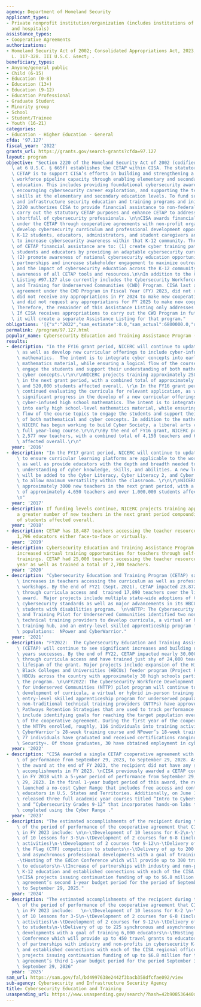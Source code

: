 ```yaml
---
agency: Department of Homeland Security
applicant_types:
- Private nonprofit institution/organization (includes institutions of higher education
  and hospitals)
assistance_types:
- Cooperative Agreements
authorizations:
- Homeland Security Act of 2002; Consolidated Appropriations Act, 2023, 107-296. Pub.
  L. 117-328. III U.S.C. &sect; .
beneficiary_types:
- Anyone/general public
- Child (6-15)
- Education (0-8)
- Education (13+)
- Education (9-12)
- Education Professional
- Graduate Student
- Minority group
- School
- Student/Trainee
- Youth (16-21)
categories:
- Education - Higher Education - General
cfda: '97.127'
fiscal_year: '2022'
grants_url: https://grants.gov/search-grants?cfda=97.127
layout: program
objective: "Section 2220 of the Homeland Security Act of 2002 (codified as amended\
  \ at 6 U.S.C. § 665f) establishes the CETAP within CISA. The statutory purpose of\
  \ CETAP is to support CISA’s efforts in building and strengthening a national cybersecurity\
  \ workforce pipeline capacity through enabling elementary and secondary cybersecurity\
  \ education. This includes providing foundational cybersecurity awareness and literacy,\
  \ encouraging cybersecurity career exploration, and supporting the teaching of cybersecurity\
  \ skills at the elementary and secondary education levels. To fund such cybersecurity\
  \ and infrastructure security education and training programs and initiatives, Section\
  \ 2220 authorizes CISA to provide financial assistance to non-federal entities to\
  \ carry out the statutory CETAP purposes and enhance CETAP to address the national\
  \ shortfall of cybersecurity professionals. \n\nCISA awards financial assistance\
  \ under the CETAP through cooperative agreements with non-profit organizations to\
  \ develop cybersecurity curriculum and professional development opportunities for\
  \ K-12 students, educators, administrators, and student caregivers and conduct outreach\
  \ to increase cybersecurity awareness within that K-12 community. The objectives\
  \ of CETAP financial assistance are to: (1) create cyber training pathways for K-12\
  \ students and educators by providing an adaptable cybersecurity curricular model;\
  \ (2) promote awareness of national cybersecurity education opportunities; (3) develop\
  \ partnerships and increase stakeholder engagement to maximize outreach efforts\
  \ and the impact of cybersecurity education across the K-12 community; and (4) increase\
  \ awareness of all CETAP tools and resources.\n\nIn addition to the CETAP, Assistance\
  \ Listing #97.127 also currently includes the Cybersecurity Workforce Development\
  \ and Training for Underserved Communities (CWD) Program. CISA last awarded a cooperative\
  \ agreement under the CWD Program in Fiscal Year (FY) 2023, did not request and\
  \ did not receive any appropriations in FY 2024 to make new cooperative agreements,\
  \ and did not request any appropriations for FY 2025 to make new cooperative agreements.\
  \ Therefore, the remainder of this Assistance Listing only addresses the CETAP.\
  \ If CISA receives appropriations to carry out the CWD Program in future years,\
  \ it will create a separate Assistance Listing for that program."
obligations: '[{"x":"2022","sam_estimate":0.0,"sam_actual":6800000.0,"usa_spending_actual":6800000.0},{"x":"2023","sam_estimate":9800000.0,"sam_actual":9800000.0,"usa_spending_actual":9800000.0},{"x":"2024","sam_estimate":6800000.0,"sam_actual":0.0,"usa_spending_actual":0.0}]'
permalink: /program/97.127.html
popular_name: Cybersecurity Education and Training Assistance Program (CETAP)
results:
- description: "In the FY16 grant period, NICERC will continue to update the curricula,\
    \ as well as develop new curricular offerings to include cyber-infused high school\
    \ mathematics.  The intent is to integrate cyber concepts into early high school-level\
    \ mathematics material, while ensuring a logical flow of the course topics to\
    \ engage the students and support their understanding of both mathematical and\
    \ cyber concepts.\r\n\r\nNICERC projects training approximately 2500 new teachers\
    \ in the next grant period, with a combined total of approximately 4,150 teachers\
    \ and 520,000 students affected overall. \r\n In the FY16 grant period, NICERC\
    \ continued evaluating the curricula for relevant application, as well as made\
    \ significant progress in the develop of a new curricular offerings to include\
    \ cyber-infused high school mathematics. The intent is to integrate cyber concepts\
    \ into early high school-level mathematics material, while ensuring a logical\
    \ flow of the course topics to engage the students and support their understanding\
    \ of both mathematical and cyber concepts. In addition to the mathematics course,\
    \ NICERC has begun working to build Cyber Society, a liberal arts course, as a\
    \ full year-long course.\r\n\r\nBy the end of FY16 grant, NICERC projects training\
    \ 2,577 new teachers, with a combined total of 4,150 teachers and 676,842 students\
    \ affected overall.\r\n"
  year: '2016'
- description: "In the FY17 grant period, NICERC will continue to update the curricula\
    \ to ensure curricular learning platforms are applicable to the workforce demands,\
    \ as well as provide educators with the depth and breadth needed to ensure student\
    \ understanding of cyber knowledge, skills, and abilities. A new learning platform\
    \ will be added to the Cyber Literacy, Cyber Literacy 2, and Cyber Science courses\
    \ to allow maximum versatility within the classroom. \r\n\r\nNICERC projects training\
    \ approximately 3000 new teachers in the next grant period, with a combined total\
    \ of approximately 4,650 teachers and over 1,000,000 students affected overall.\r\
    \n"
  year: '2017'
- description: If funding levels continue, NICERC projects training approximately
    a greater number of new teachers in the next grant period compounding the number
    of students affected overall.
  year: '2018'
- description: CETAP has 18,487 teachers accessing the teacher resources and has trained
    1,796 educators either face-to-face or virtually.
  year: '2019'
- description: Cybersecurity Education and Training Assistance Program (CETAP) significantly
    increased virtual training opportunities for teachers through self-paced and facilitated
    trainings. CETAP had 25,000 teachers accessing the teacher resources during the
    year as well as trained a total of 2,700 teachers.
  year: '2020'
- description: "Cybersecurity Education and Training Program (CETAP) saw significant\
    \ increases in teachers accessing the curriculum as well as professional development\
    \ workshops. By the end of FY21 (Sept. 2021), CETAP impacted 23,872 educators\
    \ through curricula access and  trained 17,890 teachers over the lifespan of the\
    \ award.  Major projects include multiple state-wide adoptions of CYBER.ORG’s\
    \ cybersecurity standards as well as major advancements in its HBCU feeder and\
    \ students with disabilities program.  \n\nNTTP: The Cybersecurity Workforce Development\
    \ and Training Pilot for Underserved Communities identified two non-traditional\
    \ technical training providers to develop curricula, a virtual or hybrid in-person\
    \ training hub, and an entry-level skilled apprenticeship program for underserved\
    \ populations:  NPower and CyberWarrior."
  year: '2021'
- description: "FY2022:  The Cybersecurity Education and Training Assistance Program\
    \ (CETAP) will continue to see significant increases and building off of previous\
    \ years successes. By the end of FY22, CETAP impacted nearly 30,000 educators\
    \ through curricula access and have trained just shy of 24,000 teachers over the\
    \ lifespan of the grant. Major projects include expansion of the Historically\
    \ Black Colleges and Universities (HBCUs) feeder program (Project REACH) to 10\
    \ HBCUs across the country with approximately 30 high schools participating in\
    \ the program. \n\nFY2022: The Cybersecurity Workforce Development and Training\
    \ for Underserved Communities (NTTP) pilot program will continue to see significant\
    \ development of curricula, a virtual or hybrid in-person training hub, and an\
    \ entry-level skilled apprenticeship program for underserved populations. The\
    \ non-traditional technical training providers (NTTPs) have approved Cybersecurity\
    \ Pathways Retention Strategies that are used to track performance measures, to\
    \ include identifying goals for reaching the target population over the lifespan\
    \ of the cooperative agreement. During the first year of the cooperative agreement,\
    \ the NTTPs enrolled, roughly, 116 individuals into training activities. Through\
    \ CyberWarrior’s 28-week training course and NPower’s 18-week training course,\
    \ 77 individuals have graduated and received certifications ranging from A+ to\
    \ Security+. Of those graduates, 30 have obtained employment in cyber fields."
  year: '2022'
- description: "CISA awarded a single CETAP cooperative agreement with a 5-year period\
    \ of performance from September 29, 2023, to September 29, 2028. As CISA made\
    \ the award at the end of FY 2023, the recipient did not have any significant\
    \ accomplishments in FY 2023. \nCISA previously awarded a CETAP cooperative agreement\
    \ in FY 2018 with a 5-year period of performance from September 29, 2018, to September\
    \ 29, 2023. In the final 1-year budget period of this award, the recipient, CYBER.ORG\
    \ launched a no-cost Cyber Range that includes free access and content to all\
    \ educators in U.S. States and Territories. Additionally, on June 1, 2023, CYBER.ORG\
    \ released three full academic year courses titled “Intro to Cybersecurity,” “Networking,”\
    \ and “Cybersecurity Grades 9-12” that incorporates hands-on labs that could be\
    \ completed using the Cyber Range ."
  year: '2023'
- description: "The estimated accomplishments of the recipient during the first year\
    \ of the period of performance of the cooperative agreement that CISA awarded\
    \ in FY 2023 include: \n\n-\tDevelopment of 10 lessons for K-2\n-\tDevelopment\
    \ of 10 lessons for 3-5\n-\tDevelopment of 2 courses for 6-8 (including 12 range\
    \ activities)\n-\tDevelopment of 2 courses for 9-12\n-\tDelivery of a Capture\
    \ the Flag (CTF) competition to students\n-\tDelivery of up to 200 synchronous\
    \ and asynchronous professional developments with a goal of training 5,500 educators\n\
    -\tHosting of the EdCon Conference which will provide up to 300 travel grants\
    \ to educators\n-\tIncrease of partnerships with industry and non-profits in cybersecurity\
    \ K-12 education and established connections with each of the CISA regional offices\n\
    \nCISA projects issuing continuation funding of up to $6.8 million for the cooperative\
    \ agreement’s second 1-year budget period for the period of September 30, 2024,\
    \ to September 29, 2025."
  year: '2024'
- description: "The estimated accomplishments of the recipient during the second year\
    \ of the period of performance of the cooperative agreement that CISA awarded\
    \ in FY 2023 include:   \n-\tDevelopment of 10 lessons for K-2 \n-\tDevelopment\
    \ of 10 lessons for 3-5\n-\tDevelopment of 2 courses for 6-8 (including 12 range\
    \ activities)\n-\tDevelopment of 2 courses for 9-12\n-\tDelivery of a CTF competition\
    \ to students\n-\tDelivery of up to 225 synchronous and asynchronous professional\
    \ developments with a goal of training 6,000 educators\n-\tHosting of the EdCon\
    \ Conference which will provide up to 450 travel grants to educators\n-\tIncrease\
    \ of partnerships with industry and non-profits in cybersecurity K-12 education\
    \ and established connections with each of the CISA regional offices.\n-\tCISA\
    \ projects issuing continuation funding of up to $6.8 million for the cooperative\
    \ agreement’s third 1-year budget period for the period September 30, 2025, to\
    \ September 29, 2026"
  year: '2025'
sam_url: https://sam.gov/fal/bd4997638e2442f3bacb358dfcfae092/view
sub-agency: Cybersecurity and Infrastructure Security Agency
title: Cybersecurity Education and Training
usaspending_url: https://www.usaspending.gov/search/?hash=42b908536440acaf676649dd4f18a818
---
```

